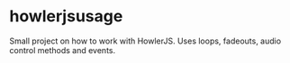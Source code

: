 # howlerjsusage
Small project on how to work with HowlerJS. Uses loops, fadeouts, audio control methods and events.
